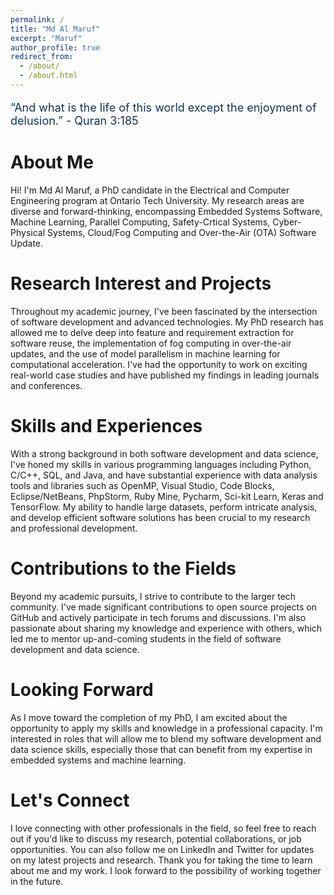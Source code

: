 ```yaml
---
permalink: /
title: "Md Al Maruf"
excerpt: "Maruf"
author_profile: true
redirect_from: 
  - /about/
  - /about.html
---
```

<p style="font-size:18px; color:#123456;">“And what is the life of this world except the enjoyment of delusion.” - Quran 3:185</p>

<!-- ##### “And what is the life of this world except the enjoyment of delusion.”-Quran 3:185 -->

About Me
======
Hi! I'm Md Al Maruf, a PhD candidate in the Electrical and Computer Engineering program at Ontario Tech University. My research areas are diverse and forward-thinking, encompassing Embedded Systems Software, Machine Learning, Parallel Computing, Safety-Crtical Systems, Cyber-Physical Systems, Cloud/Fog Computing and Over-the-Air (OTA) Software Update.



Research Interest and Projects
======
Throughout my academic journey, I've been fascinated by the intersection of software development and advanced technologies. My PhD research has allowed me to delve deep into feature and requirement extraction for software reuse, the implementation of fog computing in over-the-air updates, and the use of model parallelism in machine learning for computational acceleration. I've had the opportunity to work on exciting real-world case studies and have published my findings in leading journals and conferences.

Skills and Experiences
======
With a strong background in both software development and data science, I've honed my skills in various programming languages including Python, C/C++, SQL, and Java, and have substantial experience with data analysis tools and libraries such as OpenMP, Visual Studio, Code Blocks, Eclipse/NetBeans, PhpStorm, Ruby Mine, Pycharm, Sci-kit Learn, Keras and TensorFlow. My ability to handle large datasets, perform intricate analysis, and develop efficient software solutions has been crucial to my research and professional development.


Contributions to the Fields
======
Beyond my academic pursuits, I strive to contribute to the larger tech community. I've made significant contributions to open source projects on GitHub and actively participate in tech forums and discussions. I'm also passionate about sharing my knowledge and experience with others, which led me to mentor up-and-coming students in the field of software development and data science. 

Looking Forward
======
As I move toward the completion of my PhD, I am excited about the opportunity to apply my skills and knowledge in a professional capacity. I'm interested in roles that will allow me to blend my software development and data science skills, especially those that can benefit from my expertise in embedded systems and machine learning.

Let's Connect
======
I love connecting with other professionals in the field, so feel free to reach out if you'd like to discuss my research, potential collaborations, or job opportunities. You can also follow me on LinkedIn and Twitter for updates on my latest projects and research. Thank you for taking the time to learn about me and my work. I look forward to the possibility of working together in the future.
